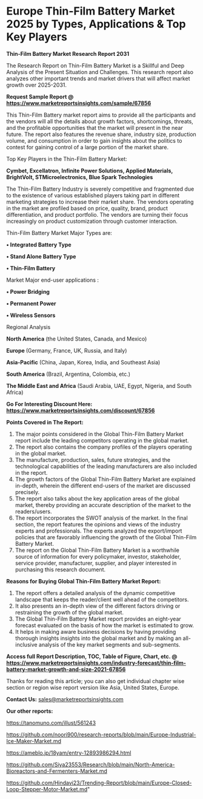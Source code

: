 # Europe Thin-Film Battery Market 2025 by Types, Applications & Top Key Players

<strong>Thin-Film Battery Market Research Report 2031</strong>

The Research Report on Thin-Film Battery Market is a Skillful and Deep Analysis of the Present Situation and Challenges. This research report also analyzes other important trends and market drivers that will affect market growth over 2025-2031.

<strong>Request Sample Report @ <a href=https://www.marketreportsinsights.com/sample/67856>https://www.marketreportsinsights.com/sample/67856</a></strong>

This Thin-Film Battery market report aims to provide all the participants and the vendors will all the details about growth factors, shortcomings, threats, and the profitable opportunities that the market will present in the near future. The report also features the revenue share, industry size, production volume, and consumption in order to gain insights about the politics to contest for gaining control of a large portion of the market share.

Top Key Players in the Thin-Film Battery Market:

<strong>Cymbet, Excellatron, Infinite Power Solutions, Applied Materials, BrightVolt, STMicroelectronics, Blue Spark Technologies</strong>

The Thin-Film Battery Industry is severely competitive and fragmented due to the existence of various established players taking part in different marketing strategies to increase their market share. The vendors operating in the market are profiled based on price, quality, brand, product differentiation, and product portfolio. The vendors are turning their focus increasingly on product customization through customer interaction.

Thin-Film Battery Market Major Types are:

<strong>• Integrated Battery Type

• Stand Alone Battery Type

• Thin-Film Battery</strong>

Market Major end-user applications :

<strong>• Power Bridging

• Permanent Power

• Wireless Sensors</strong>

Regional Analysis

</u><strong><b>North America</b></strong> (the United States, Canada, and Mexico)

<strong><b>Europe </b></strong>(Germany, France, UK, Russia, and Italy)

<strong><b>Asia-Pacific</b></strong> (China, Japan, Korea, India, and Southeast Asia)

<strong><b>South America</b></strong> (Brazil, Argentina, Colombia, etc.)

<strong><b>The Middle East and Africa</b></strong> (Saudi Arabia, UAE, Egypt, Nigeria, and South Africa)

<strong>Go For Interesting Discount Here: <a href=https://www.marketreportsinsights.com/discount/67856>https://www.marketreportsinsights.com/discount/67856</a></strong>

<strong>Points Covered in The Report:</strong>
<ol>
  <li>The major points considered in the Global Thin-Film Battery Market report include the leading competitors operating in the global market.</li>
  <li>The report also contains the company profiles of the players operating in the global market.</li>
  <li>The manufacture, production, sales, future strategies, and the technological capabilities of the leading manufacturers are also included in the report.</li>
  <li>The growth factors of the Global Thin-Film Battery Market are explained in-depth, wherein the different end-users of the market are discussed precisely.</li>
  <li>The report also talks about the key application areas of the global market, thereby providing an accurate description of the market to the readers/users.</li>
  <li>The report incorporates the SWOT analysis of the market. In the final section, the report features the opinions and views of the industry experts and professionals. The experts analyzed the export/import policies that are favorably influencing the growth of the Global Thin-Film Battery Market.</li>
  <li>The report on the Global Thin-Film Battery Market is a worthwhile source of information for every policymaker, investor, stakeholder, service provider, manufacturer, supplier, and player interested in purchasing this research document.</li>
</ol>
<strong>Reasons for Buying Global Thin-Film Battery Market Report:</strong>

<ol>
  <li>The report offers a detailed analysis of the dynamic competitive landscape that keeps the reader/client well ahead of the competitors.</li>
  <li>It also presents an in-depth view of the different factors driving or restraining the growth of the global market.</li>
  <li>The Global Thin-Film Battery Market report provides an eight-year forecast evaluated on the basis of how the market is estimated to grow.</li>
  <li>It helps in making aware business decisions by having providing thorough insights insights into the global market and by making an all-inclusive analysis of the key market segments and sub-segments.</li>
</ol>
<strong>Access full Report Description, TOC, Table of Figure, Chart, etc. @ <a href=https://www.marketreportsinsights.com/industry-forecast/thin-film-battery-market-growth-and-size-2021-67856>https://www.marketreportsinsights.com/industry-forecast/thin-film-battery-market-growth-and-size-2021-67856</a></strong>


Thanks for reading this article; you can also get individual chapter wise section or region wise report version like Asia, United States, Europe.

<strong>Contact Us:</strong>
sales@marketreportsinsights.com

<strong>Our other reports:</strong>

<a href=https://tanomuno.com/illust/561243>https://tanomuno.com/illust/561243</a>

<a href=https://github.com/noori900/research-reports/blob/main/Europe-Industrial-Ice-Maker-Market.md>https://github.com/noori900/research-reports/blob/main/Europe-Industrial-Ice-Maker-Market.md</a>

<a href=https://ameblo.jp/18yam/entry-12893986294.html>https://ameblo.jp/18yam/entry-12893986294.html</a>

<a href=https://github.com/Siya23553/Research/blob/main/North-America-Bioreactors-and-Fermenters-Market.md>https://github.com/Siya23553/Research/blob/main/North-America-Bioreactors-and-Fermenters-Market.md</a>

<a href=https://github.com/Hindavi23/Trending-Report/blob/main/Europe-Closed-Loop-Stepper-Motor-Market.md>https://github.com/Hindavi23/Trending-Report/blob/main/Europe-Closed-Loop-Stepper-Motor-Market.md</a>"
